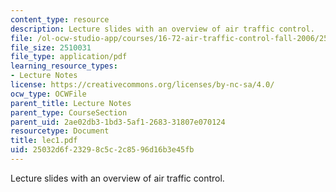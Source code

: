 ```yaml
---
content_type: resource
description: Lecture slides with an overview of air traffic control.
file: /ol-ocw-studio-app/courses/16-72-air-traffic-control-fall-2006/25032d6f23298c5c2c8596d16b3e45fb_lec1.pdf
file_size: 2510031
file_type: application/pdf
learning_resource_types:
- Lecture Notes
license: https://creativecommons.org/licenses/by-nc-sa/4.0/
ocw_type: OCWFile
parent_title: Lecture Notes
parent_type: CourseSection
parent_uid: 2ae02db3-1bd3-5af1-2683-31807e070124
resourcetype: Document
title: lec1.pdf
uid: 25032d6f-2329-8c5c-2c85-96d16b3e45fb
---
```

Lecture slides with an overview of air traffic control.